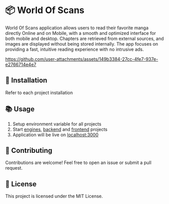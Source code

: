 # 📦 World Of Scans

World Of Scans application allows users to read their favorite manga directly Online and on Mobile, with a smooth and optimized interface for both mobile and desktop. Chapters are retrieved from external sources, and images are displayed without being stored internally. The app focuses on providing a fast, intuitive reading experience with no intrusive ads.

https://github.com/user-attachments/assets/149b3384-27cc-4fe7-937e-e2766714e4e7

## 🚀 Installation

Refer to each project installation

## 📚 Usage

1. Setup environment variable for all projects
2. Start [engines](https://github.com/ZerLock/WorldOfScans/tree/main/engine), [backend](https://github.com/ZerLock/WorldOfScans/tree/main/backend) and [frontend](https://github.com/ZerLock/WorldOfScans/tree/main/frontend) projects
3. Application will be live on [localhost:3000](http://localhost3000)

## 🤝 Contributing

Contributions are welcome!
Feel free to open an issue or submit a pull request.

## 📄 License

This project is licensed under the MIT License.
